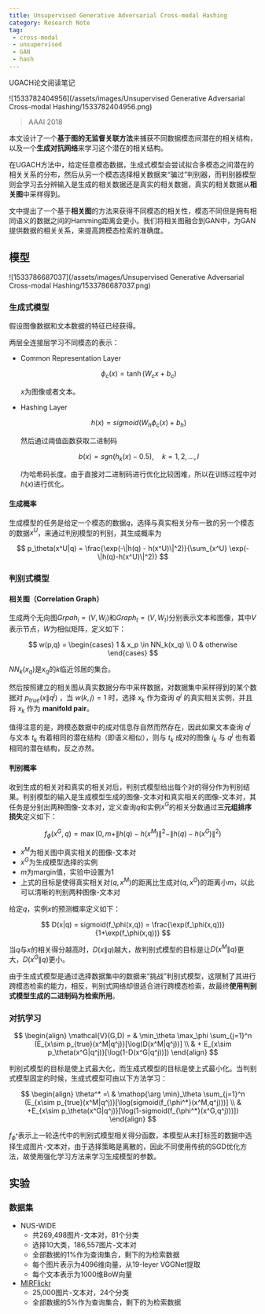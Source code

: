 ```yaml
---
title: Unsupervised Generative Adversarial Cross-modal Hashing
category: Research Note
tag: 
 - cross-modal
 - unsupervised
 - GAN
 - hash
---
```


UGACH论文阅读笔记


![1533782404956](/assets/images/Unsupervised Generative Adversarial Cross-modal Hashing/1533782404956.png)

> AAAI 2018

本文设计了一个**基于图的无监督关联方法**来捕获不同数据模态间潜在的相关结构，以及一个**生成对抗网络**来学习这个潜在的相关结构。

在UGACH方法中，给定任意模态数据，生成式模型会尝试拟合多模态之间潜在的相关关系的分布，然后从另一个模态选择相关数据来“骗过”判别器，而判别器模型则会学习去分辨输入是生成的相关数据还是真实的相关数据，真实的相关数据从**相关图**中采样得到。

文中提出了一个基于**相关图**的方法来获得不同模态的相关性，模态不同但是拥有相同语义的数据之间的Hamming距离会更小。我们将相关图融合到GAN中，为GAN提供数据的相关关系，来提高跨模态检索的准确度。

<!-- more -->

## 模型

![1533786687037](/assets/images/Unsupervised Generative Adversarial Cross-modal Hashing/1533786687037.png)

### 生成式模型

假设图像数据和文本数据的特征已经获得。

两层全连接层学习不同模态的表示：

* Common Representation Layer

  $$
  \phi_c(x) = \tanh(W_cx+b_c)
  $$

  $x$为图像或者文本。

* Hashing Layer

  $$
  h(x) = sigmoid(W_h\phi_c(x) + b_h)
  $$

  然后通过阈值函数获取二进制码

  $$
  b(x) = sgn(h_k(x) - 0.5), \quad k = 1,2,...,l
  $$

  $l$为哈希码长度。由于直接对二进制码进行优化比较困难，所以在训练过程中对$h(x)$进行优化。

#### 生成概率

生成模型的任务是给定一个模态的数据$q$，选择与真实相关分布一致的另一个模态的数据$x^U$，来通过判别模型的判别，其生成概率为

$$
p_\theta(x^U|q) = \frac{\exp(-\|h(q) - h(x^U)\|^2)}{\sum_{x^U} \exp(-\|h(q)-h(x^U)\|^2)}
$$

### 判别式模型

#### 相关图（Correlation Graph）

生成两个无向图$Grpah_i = (V, W_i)$和$Graph_t = (V, W_t)$分别表示文本和图像，其中$V$表示节点，$W$为相似矩阵，定义如下：

$$
w(p,q) = \begin{cases}
1 & x_p \in NN_k(x_q) \\
0 & otherwise
\end{cases}
$$

$NN_k(x_q)$是$x_q$的$k$临近邻居的集合。

然后按照建立的相关图从真实数据分布中采样数据，对数据集中采样得到的某个数据对 $p_{true}(x\|q^j)$ ，当 $w(k,j) = 1$ 时，选择 $x_k$ 作为查询 $q^j$ 的真实相关实例，并且将 $x_k$ 作为 **manifold pair**。

值得注意的是，跨模态数据中的成对信息存自然而然存在，因此如果文本查询 $q^j$ 与文本 $t_k$ 有着相同的潜在结构（即语义相似），则与 $t_k$ 成对的图像 $i_k$ 与 $q^j$ 也有着相同的潜在结构，反之亦然。

#### 判别概率

收到生成的相关对和真实的相关对后，判别式模型给出每个对的得分作为判别结果。判别模型的输入是生成模型生成的图像-文本对和真实相关的图像-文本对，其任务是分别出两种图像-文本对，定义查询$q$和实例$x^G$的相关分数通过**三元组排序损失**定义如下：

$$
f_\phi(x^G,q) = \max(0, m+\|h(q) - h(x^M)\|^2 - \|h(q) - h(x^G)\|^2)
$$

* $x^M$为相关图中真实相关的图像-文本对
* $x^G$为生成模型选择的实例
* $m$为margin值，实验中设置为1
* 上式的目标是使得真实相关对$(q,x^M)$的距离比生成对$(q,x^G)$的距离小$m$，以此可以清晰的判别两种图像-文本对

给定$q$，实例$x$的预测概率定义如下：

$$
D(x|q) = sigmoid(f_\phi(x,q)) = \frac{\exp(f_\phi(x,q))}{1+\exp(f_\phi(x,q))}
$$

当$q$与$x$的相关得分越高时，$D(x\|q)$越大，故判别式模型的目标是让$D(x^M\|q)$更大，$D(x^G\|q)$更小。

由于生成式模型是通过选择数据集中的数据来“挑战”判别式模型，这限制了其进行跨模态检索的能力，相反，判别式网络却很适合进行跨模态检索，故最终**使用判别式模型生成的二进制码为检索所用**。

### 对抗学习

$$
\begin{align}
\mathcal{V}(G,D) = & \min_\theta \max_\phi \sum_{j=1}^n (E_{x\sim p_{true}(x^M|q^j)}[\log(D(x^M|q^j))] \\
& + E_{x\sim p_\theta(x^G|q^j)}[\log(1-D(x^G|q^j))])
\end{align}
$$

判别式模型的目标是使上式最大化，而生成式模型的目标是使上式最小化。当判别式模型固定的时候，生成式模型可由以下方法学习：

$$
\begin{align}
\theta^* =\ & \mathop{\arg \min}_\theta \sum_{j=1}^n (E_{x\sim p_{true}(x^M|q^j)}[\log(sigmoid(f_{\phi^*}(x^M,q^j)))] \\
& +E_{x\sim p_\theta(x^G|q^j)}[\log(1-sigmoid(f_{\phi^*}(x^G,q^j)))])
\end{align}
$$

$f_{\phi^*}$表示上一轮迭代中的判别式模型相关得分函数，本模型从未打标签的数据中选择生成图片-文本对，由于选择策略是离散的，因此不同使用传统的SGD优化方法，故使用强化学习方法来学习生成模型的参数。

## 实验

### 数据集

* NUS-WIDE
  * 共269,498图片-文本对，81个分类
  * 选择10大类，186,557图片-文本对
  * 全部数据的1%作为查询集合，剩下的为检索数据
  * 每个图片表示为4096维向量，从19-leyer VGGNet提取
  * 每个文本表示为1000维BoW向量
* [MIRFlickr](http://press.liacs.nl/mirflickr)
  * 25,000图片-文本对，24个分类
  * 全部数据的5%作为查询集合，剩下的为检索数据



